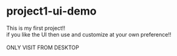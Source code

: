 # project1-ui-demo
This is my first project!!
<br>if you like the UI then use and customize at your own preference!!<br>
<br>ONLY VISIT FROM DESKTOP<br>
